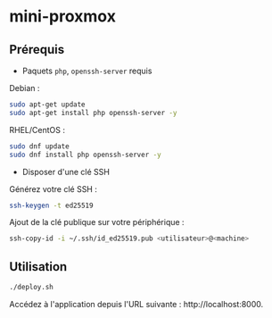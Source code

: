 # mini-proxmox

## Prérequis

- Paquets `php`, `openssh-server` requis

Debian :

```sh
sudo apt-get update
sudo apt-get install php openssh-server -y
```

RHEL/CentOS :

```sh
sudo dnf update
sudo dnf install php openssh-server -y
```

- Disposer d'une clé SSH

Générez votre clé SSH :

```sh
ssh-keygen -t ed25519
```

Ajout de la clé publique sur votre périphérique :

```sh
ssh-copy-id -i ~/.ssh/id_ed25519.pub <utilisateur>@<machine>
```

## Utilisation

```bash
./deploy.sh
```

Accédez à l'application depuis l'URL suivante : http://localhost:8000.
